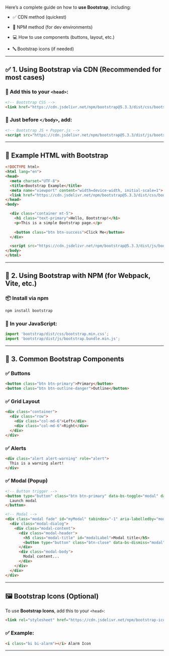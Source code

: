 
Here’s a complete guide on how to **use Bootstrap**, including:

*   ✅ CDN method (quickest)
    
*   🧰 NPM method (for dev environments)
    
*   💻 How to use components (buttons, layout, etc.)
    
*   🔤 Bootstrap icons (if needed)
    

* * *

✅ 1. **Using Bootstrap via CDN (Recommended for most cases)**
-------------------------------------------------------------

### 📌 Add this to your `<head>`:

```html
<!-- Bootstrap CSS -->
<link href="https://cdn.jsdelivr.net/npm/bootstrap@5.3.3/dist/css/bootstrap.min.css" rel="stylesheet" integrity="sha384-QWTKZyjpPEjISv5WaRU9OFeRpok6YctnYmDr5pNlyT2bRjXh0JMhjY6hW+ALEwIH" crossorigin="anonymous">
```

### 📌 Just before `</body>`, add:

```html
<!-- Bootstrap JS + Popper.js -->
<script src="https://cdn.jsdelivr.net/npm/bootstrap@5.3.3/dist/js/bootstrap.bundle.min.js" integrity="sha384-QHZlL+6VBxwqsV8XONe3t2+dheMOKtsFvI4F2H9QerC2L9k7tCdN7R+gaO4d5MK3" crossorigin="anonymous"></script>
```

* * *

🧪 Example HTML with Bootstrap
------------------------------

```html
<!DOCTYPE html>
<html lang="en">
<head>
  <meta charset="UTF-8">
  <title>Bootstrap Example</title>
  <meta name="viewport" content="width=device-width, initial-scale=1">
  <link href="https://cdn.jsdelivr.net/npm/bootstrap@5.3.3/dist/css/bootstrap.min.css" rel="stylesheet">
</head>
<body>

  <div class="container mt-5">
    <h1 class="text-primary">Hello, Bootstrap!</h1>
    <p>This is a simple Bootstrap page.</p>
    
    <button class="btn btn-success">Click Me</button>
  </div>

  <script src="https://cdn.jsdelivr.net/npm/bootstrap@5.3.3/dist/js/bootstrap.bundle.min.js"></script>
</body>
</html>
```

* * *

🧰 2. **Using Bootstrap with NPM (for Webpack, Vite, etc.)**
------------------------------------------------------------

### 📦 Install via npm

```bash
npm install bootstrap
```

### 📄 In your JavaScript:

```js
import 'bootstrap/dist/css/bootstrap.min.css';
import 'bootstrap/dist/js/bootstrap.bundle.min.js';
```

* * *

🧱 3. **Common Bootstrap Components**
-------------------------------------

### ✅ Buttons

```html
<button class="btn btn-primary">Primary</button>
<button class="btn btn-outline-danger">Outline</button>
```

### ✅ Grid Layout

```html
<div class="container">
  <div class="row">
    <div class="col-md-6">Left</div>
    <div class="col-md-6">Right</div>
  </div>
</div>
```

### ✅ Alerts

```html
<div class="alert alert-warning" role="alert">
  This is a warning alert!
</div>
```

### ✅ Modal (Popup)

```html
<!-- Button trigger -->
<button type="button" class="btn btn-primary" data-bs-toggle="modal" data-bs-target="#myModal">
  Launch modal
</button>

<!-- Modal -->
<div class="modal fade" id="myModal" tabindex="-1" aria-labelledby="modalLabel" aria-hidden="true">
  <div class="modal-dialog">
    <div class="modal-content">
      <div class="modal-header">
        <h5 class="modal-title" id="modalLabel">Modal title</h5>
        <button type="button" class="btn-close" data-bs-dismiss="modal"></button>
      </div>
      <div class="modal-body">
        Modal content...
      </div>
    </div>
  </div>
</div>
```

* * *

🖼️ Bootstrap Icons (Optional)
------------------------------

To use **Bootstrap Icons**, add this to your `<head>`:

```html
<link rel="stylesheet" href="https://cdn.jsdelivr.net/npm/bootstrap-icons@1.11.3/font/bootstrap-icons.css">
```

### ✅ Example:

```html
<i class="bi bi-alarm"></i> Alarm Icon
```

* * *



